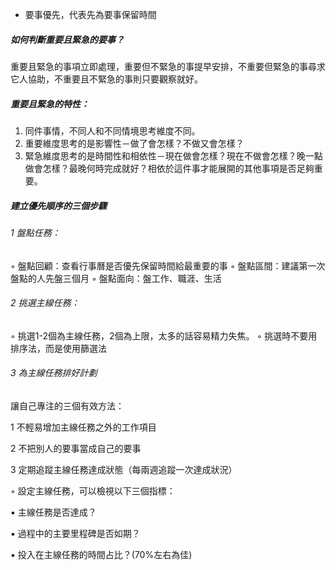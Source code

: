 
- 要事優先，代表先為要事保留時間

##### 如何判斷重要且緊急的要事？
重要且緊急的事項立即處理，重要但不緊急的事提早安排，不重要但緊急的事尋求它人協助，不重要且不緊急的事則只要觀察就好。

##### 重要且緊急的特性：
1. 同件事情，不同人和不同情境思考維度不同。
2. 重要維度思考的是影響性－做了會怎樣？不做又會怎樣？
3. 緊急維度思考的是時間性和相依性－現在做會怎樣？現在不做會怎樣？晚一點做會怎樣？最晚何時完成就好？相依於這件事才能展開的其他事項是否足夠重要。

  

##### 建立優先順序的三個步驟
###### 1 盤點任務：
◦ 盤點回顧：查看行事曆是否優先保留時間給最重要的事
◦ 盤點區間：建議第一次盤點的人先盤三個月
◦ 盤點面向：盤工作、職涯、生活

###### 2 挑選主線任務：
◦ 挑選1-2個為主線任務，2個為上限，太多的話容易精力失焦。
◦ 挑選時不要用排序法，而是使用篩選法

###### 3 為主線任務排好計劃

  

讓自己專注的三個有效方法：

1 不輕易增加主線任務之外的工作項目

2 不把別人的要事當成自己的要事

3 定期追蹤主線任務達成狀態（每兩週追蹤一次達成狀況）

◦ 設定主線任務，可以檢視以下三個指標：

▪ 主線任務是否達成？

▪ 過程中的主要里程碑是否如期？

▪ 投入在主線任務的時間占比？(70%左右為佳)